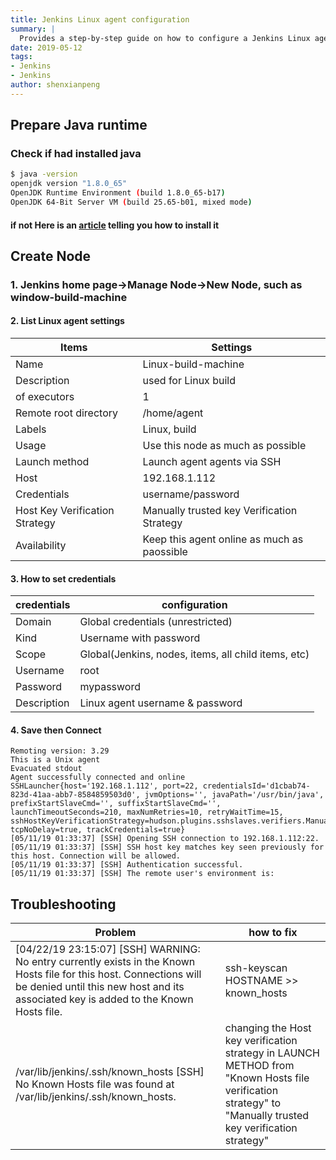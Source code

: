 ```yaml
---
title: Jenkins Linux agent configuration
summary: |
  Provides a step-by-step guide on how to configure a Jenkins Linux agent, including setting up the Java runtime, creating the node, and troubleshooting common issues.
date: 2019-05-12
tags:
- Jenkins
- Jenkins
author: shenxianpeng
---
```


## Prepare Java runtime

### Check if had installed java

```bash
$ java -version
openjdk version "1.8.0_65"
OpenJDK Runtime Environment (build 1.8.0_65-b17)
OpenJDK 64-Bit Server VM (build 25.65-b01, mixed mode)
```


#### if not Here is an [article](https://www.javahelps.com/2015/03/install-oracle-jdk-in-ubuntu.html) telling you how to install it

## Create Node

### 1. Jenkins home page->Manage Node->New Node, such as window-build-machine

#### 2. List Linux agent settings

| Items | Settings |
|---|---|
| Name | Linux-build-machine |
| Description | used for Linux build |
| of executors | 1 |
| Remote root directory | /home/agent |
| Labels | Linux, build |
| Usage | Use this node as much as possible  |
| Launch method| Launch agent agents via SSH |
| Host | 192.168.1.112 |
| Credentials | username/password|
| Host Key Verification Strategy | Manually trusted key Verification Strategy |
| Availability | Keep this agent online as much as paossible |

#### 3. How to set credentials

| credentials | configuration |
|---|---|
| Domain | Global credentials (unrestricted) |
| Kind | Username with password |
| Scope | Global(Jenkins, nodes, items, all child items, etc) |
| Username | root |
| Password | mypassword |
| Description | Linux agent username & password |

#### 4. Save then Connect

```log
Remoting version: 3.29
This is a Unix agent
Evacuated stdout
Agent successfully connected and online
SSHLauncher{host='192.168.1.112', port=22, credentialsId='d1cbab74-823d-41aa-abb7-8584859503d0', jvmOptions='', javaPath='/usr/bin/java',
prefixStartSlaveCmd='', suffixStartSlaveCmd='', launchTimeoutSeconds=210, maxNumRetries=10, retryWaitTime=15,
sshHostKeyVerificationStrategy=hudson.plugins.sshslaves.verifiers.ManuallyTrustedKeyVerificationStrategy, tcpNoDelay=true, trackCredentials=true}
[05/11/19 01:33:37] [SSH] Opening SSH connection to 192.168.1.112:22.
[05/11/19 01:33:37] [SSH] SSH host key matches key seen previously for this host. Connection will be allowed.
[05/11/19 01:33:37] [SSH] Authentication successful.
[05/11/19 01:33:37] [SSH] The remote user's environment is:
```

## Troubleshooting

| Problem  | how to fix |
|---|---|
| [04/22/19 23:15:07] [SSH] WARNING: No entry currently exists in the Known Hosts file for this host. Connections will be denied until this new host and its associated key is added to the Known Hosts file. | ssh-keyscan HOSTNAME >> known_hosts |
| /var/lib/jenkins/.ssh/known_hosts [SSH] No Known Hosts file was found at /var/lib/jenkins/.ssh/known_hosts. | changing the Host key verification strategy in LAUNCH METHOD from "Known Hosts file verification strategy" to "Manually trusted key verification strategy" |
